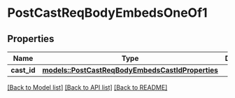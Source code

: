 # PostCastReqBodyEmbedsOneOf1

## Properties

Name | Type | Description | Notes
------------ | ------------- | ------------- | -------------
**cast_id** | [**models::PostCastReqBodyEmbedsCastIdProperties**](PostCastReqBodyEmbedsCastIdProperties.md) |  | 

[[Back to Model list]](../README.md#documentation-for-models) [[Back to API list]](../README.md#documentation-for-api-endpoints) [[Back to README]](../README.md)


